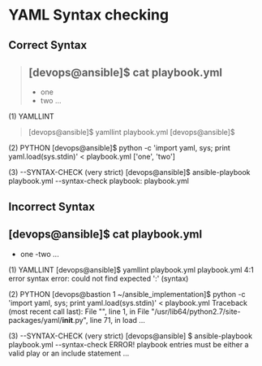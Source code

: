 # YAML Syntax checking

## Correct Syntax ##

> [devops@ansible]$ cat playbook.yml
> ---
> - one
> - two
> ...

(1) YAMLLINT
> [devops@ansible]$ yamllint playbook.yml
> [devops@ansible]$

(2) PYTHON
[devops@ansible]$ python -c 'import yaml, sys; print yaml.load(sys.stdin)' < playbook.yml
['one', 'two']

(3) --SYNTAX-CHECK (very strict)
[devops@ansible]$ ansible-playbook playbook.yml --syntax-check
playbook: playbook.yml



## Incorrect Syntax ##

[devops@ansible]$ cat playbook.yml
---
- one
-two
...

(1) YAMLLINT
[devops@ansible]$ yamllint playbook.yml
playbook.yml
  4:1       error    syntax error: could not find expected ':' (syntax)


(2) PYTHON
[devops@bastion 1 ~/ansible_implementation]$ python -c 'import yaml, sys; print yaml.load(sys.stdin)' < playbook.yml
Traceback (most recent call last):
  File "<string>", line 1, in <module>
  File "/usr/lib64/python2.7/site-packages/yaml/__init__.py", line 71, in load
...


(3) --SYNTAX-CHECK (very strict)
[devops@ansible] $ ansible-playbook playbook.yml --syntax-check
ERROR! playbook entries must be either a valid play or an include statement
...
